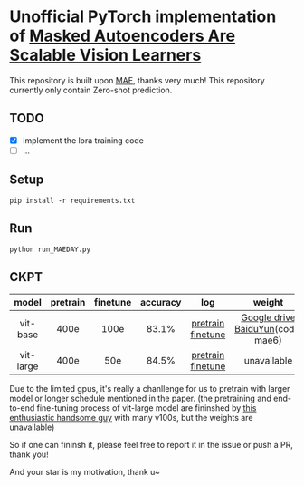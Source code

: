 # Unofficial PyTorch implementation of [Masked Autoencoders Are Scalable Vision Learners](https://arxiv.org/abs/2111.06377)

This repository is built upon [MAE](https://github.com/pengzhiliang/MAE-pytorch), thanks very much!
This repository currently only contain Zero-shot prediction.



## TODO
- [x] implement the lora training code
- [ ] ...

## Setup

```
pip install -r requirements.txt
```

## Run
```
python run_MAEDAY.py
```

## CKPT

|   model  | pretrain | finetune | accuracy | log | weight |
|:--------:|:--------:|:--------:|:--------:| :--------:|:--------:|
| vit-base |   400e   |   100e   |   83.1%  | [pretrain](files/pretrain_base_0.75_400e.txt) [finetune](files/pretrain_base_0.75_400e_finetune_100e.txt)| [Google drive](https://drive.google.com/drive/folders/182F5SLwJnGVngkzguTelja4PztYLTXfa?usp=sharing) [BaiduYun](https://pan.baidu.com/s/1F0u9WeckZMbNk095gUxT1g)(code: mae6)|
| vit-large | 400e | 50e | 84.5% | [pretrain](files/pretrain_large_0.75_400e.txt) [finetune](files/pretrain_large_0.75_400e_finetune_50e.txt) | unavailable |

Due to the limited gpus, it's really a chanllenge for us to pretrain with larger model or longer schedule mentioned in the paper. (the pretraining and end-to-end fine-tuning process of vit-large model are fininshed by [this enthusiastic handsome guy](https://github.com/sunsmarterjie) with many v100s, but the weights are unavailable)

So if one can fininsh it, please feel free to report it in the issue or push a PR, thank you!

And your star is my motivation, thank u~
